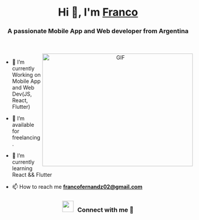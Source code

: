 <h1 align="center">Hi 👋, I'm <a href="https://github.com/ffrancode" target="blank">
Franco</a></h1>
<h3 align="center">A passionate Mobile App and Web developer from Argentina</h3>
<br>
<br>
<a target="_blank" align="center">
  <img align="right" top="500" height="300" width="400" alt="GIF" src="https://media.giphy.com/media/SWoSkN6DxTszqIKEqv/giphy.gif">
</a>

- 🌱 I’m currently Working on Mobile App and Web Dev(JS, React, Flutter)

- 🤝 I’m available for freelancing.

- 🌱 I’m currently learning React && Flutter

- 📫 How to reach me **francofernandz02@gmail.com**


<h3 align="center" > <img src="https://media.giphy.com/media/iY8CRBdQXODJSCERIr/giphy.gif" width="30" height="30" style="margin-right: 10px;">Connect with me 🤝 </h3>
 
